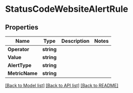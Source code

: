 # StatusCodeWebsiteAlertRule

## Properties

Name | Type | Description | Notes
------------ | ------------- | ------------- | -------------
**Operator** | **string** |  | 
**Value** | **string** |  | 
**AlertType** | **string** |  | 
**MetricName** | **string** |  | 

[[Back to Model list]](../README.md#documentation-for-models) [[Back to API list]](../README.md#documentation-for-api-endpoints) [[Back to README]](../README.md)


